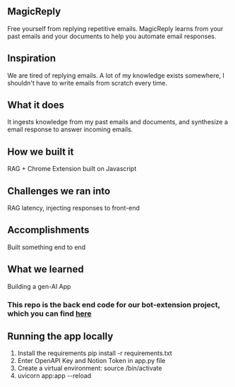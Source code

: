 ## MagicReply
Free yourself from replying repetitive emails. MagicReply learns from your past emails and your documents to help you automate email responses.

## Inspiration
We are tired of replying emails. A lot of my knowledge exists somewhere, I shouldn't have to write emails from scratch every time.

## What it does
It ingests knowledge from my past emails and documents, and synthesize a email response to answer incoming emails.

## How we built it
RAG + Chrome Extension built on Javascript

## Challenges we ran into
RAG latency, injecting responses to front-end

## Accomplishments
Built something end to end

## What we learned
Building a gen-AI App


### This repo is the back end code for our bot-extension project, which you can find [here](https://github.com/tarunmugunthan/bot-extension)

## Running the app locally 
1. Install the requirements pip install -r requirements.txt
2. Enter OpenAPI Key and Notion Token in app.py file
3. Create a virtual environment: source <venv>/bin/activate
4. uvicorn app:app --reload


